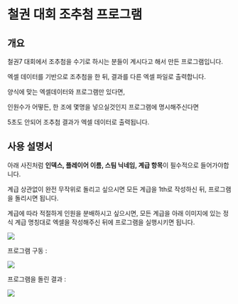 
# 철권 대회 조추첨 프로그램



## 개요

철권7 대회에서 조추첨을 수기로 하시는 분들이 계시다고 해서 만든 프로그램입니다.



엑셀 데이터를 기반으로 조추첨을 한 뒤, 결과를 다른 엑셀 파일로 출력합니다.



양식에 맞는 엑셀데이터와 프로그램만 있다면,

인원수가 어떻든, 한 조에 몇명을 넣으실것인지 프로그램에 명시해주신다면

5초도 안되어 조추첨 결과가 엑셀 데이터로 출력됩니다.



## 사용 설명서

아래 사진처럼 **인덱스, 플레이어 이름, 스팀 닉네임, 계급 항목**이 필수적으로 들어가야합니다.



계급 상관없이 완전 무작위로 돌리고 싶으시면 모든 계급을 1th로 작성하신 뒤, 프로그램을 돌리시면 됩니다.

계급에 따라 적절하게 인원을 분배하시고 싶으시면, 모든 계급을 아래 이미지에 있는 정식 계급 명칭대로 엑셀을 작성해주신 뒤에 프로그램을 실행시키면 됩니다.



![](https://i.imgur.com/GCXa0cY.png)



프로그램 구동 :

![](https://i.imgur.com/YZdPkkd.jpeg)



프로그램을 돌린 결과 :

![](https://i.imgur.com/NcBK1x1.jpeg)









###

